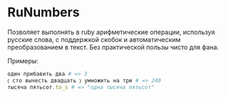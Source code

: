 # RuNumbers

Позволяет выполнять в ruby арифметические операции, используя русские слова, с поддержкой скобок и автоматическим преобразованием в текст.
Без практической пользы чисто для фана.

Примеры:
```ruby
один прибавить два # => 3
⦅ сто вычесть двадцать ⦆ умножить на три # => 240
тысяча пятьсот.to_s # => "одна тысяча пятьсот"
```